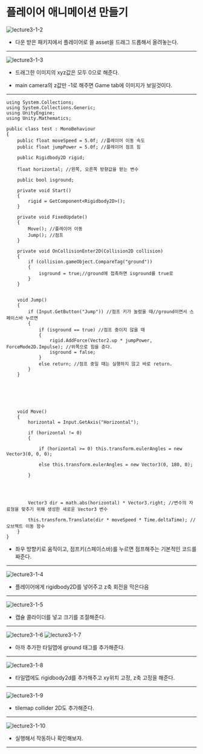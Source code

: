 플레이어 애니메이션 만들기  
=======================
![lecture3-1-2](https://github.com/isp829/HU/blob/master/images/lecture3/3-1-2.png)
* 다운 받은 패키지에서 플레이어로 쓸 asset을 드래그 드롭해서 올려놓는다.  
--------------------------
![lecture3-1-3](https://github.com/isp829/HU/blob/master/images/lecture3/3-1-3.PNG)  
* 드래그한 이미지의 xyz값은 모두 0으로 해준다.  
+ main camera의 z값만 -1로 해주면 Game tab에 이미지가 보일것이다.
 ---------------------------------  
```
using System.Collections;
using System.Collections.Generic;
using UnityEngine;
using Unity.Mathematics;

public class test : MonoBehaviour
{
    public float moveSpeed = 5.0f; //플레이어 이동 속도
    public float jumpPower = 5.0f; //플레이어 점프 힘

    public Rigidbody2D rigid;

    float horizontal; //왼쪽, 오른쪽 방향값을 받는 변수

    public bool isground;

    private void Start()
    {
        rigid = GetComponent<Rigidbody2D>();
    }

    private void FixedUpdate()
    {
        Move(); //플레이어 이동
        Jump(); //점프   
    }

    private void OnCollisionEnter2D(Collision2D collision)
    {
        if (collision.gameObject.CompareTag("ground"))
        {
            isground = true;//ground에 접촉하면 isground를 true로
        }
    }


    void Jump()
    {
        if (Input.GetButton("Jump")) //점프 키가 눌렸을 때//ground이면서 스페이스바 누르면 
        {
            if (isground == true) //점프 중이지 않을 때
            {
                rigid.AddForce(Vector2.up * jumpPower, ForceMode2D.Impulse); //위쪽으로 힘을 준다.
                isground = false;
            }
            else return; //점프 중일 때는 실행하지 않고 바로 return.
        }
    }






    void Move()
    {
        horizontal = Input.GetAxis("Horizontal");

        if (horizontal != 0)
        {
            
            if (horizontal >= 0) this.transform.eulerAngles = new Vector3(0, 0, 0);

            else this.transform.eulerAngles = new Vector3(0, 180, 0);

        }
        
           
        

        Vector3 dir = math.abs(horizontal) * Vector3.right; //변수의 자료형을 맞추기 위해 생성한 새로운 Vector3 변수

        this.transform.Translate(dir * moveSpeed * Time.deltaTime); //오브젝트 이동 함수
    }
}
```

* 좌우 방향키로 움직이고, 점프키(스페이스바)를 누르면 점프해주는 기본적인 코드를 짜준다.
 ---------------------------------  
![lecture3-1-4](https://github.com/isp829/HU/blob/master/images/lecture3/3-1-4.png)  
* 플레이어에게 rigidbody2D를 넣어주고 z축 회전을 막은다음  
 ---------------------------------  
![lecture3-1-5](https://github.com/isp829/HU/blob/master/images/lecture3/3-1-5.png)  
* 캡슐 콜라이더를 넣고 크기를 조절해준다.  
 ---------------------------------  
![lecture3-1-6](https://github.com/isp829/HU/blob/master/images/lecture3/3-1-6.png)
![lecture3-1-7](https://github.com/isp829/HU/blob/master/images/lecture3/3-1-7.PNG)  
* 아까 추가한 타일맵에 ground 태그를 추가해준다.    
 ---------------------------------  
    
![lecture3-1-8](https://github.com/isp829/HU/blob/master/images/lecture3/3-1-8.png)  
* 타일맵에도 rigidbody2d를 추가해주고 xy위치 고정, z축 고정을 해준다.   
 ---------------------------------  
 ![lecture3-1-9](https://github.com/isp829/HU/blob/master/images/lecture3/3-1-9.PNG)  
* tilemap collider 2D도 추가해준다.     
 ---------------------------------  
 ![lecture3-1-10](https://github.com/isp829/HU/blob/master/images/lecture3/3-1-10.PNG)  
* 실행해서 작동하나 확인해보자.    
 ---------------------------------  
        
    
